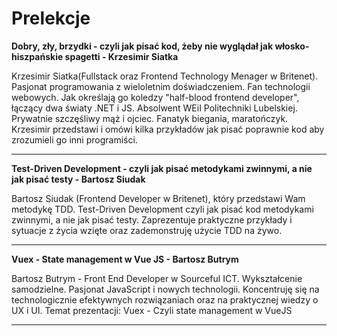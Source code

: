 # Prelekcje

**Dobry, zły, brzydki - czyli jak pisać kod, żeby nie wyglądał jak włosko-hiszpańskie spagetti - Krzesimir Siatka**

 Krzesimir Siatka(Fullstack oraz Frontend Technology Menager w Britenet). Pasjonat programowania z wieloletnim doświadczeniem. Fan technologii webowych. Jak określają go koledzy "half-blood frontend developer", łączący dwa światy .NET i JS. Absolwent WEiI Politechniki Lubelskiej. Prywatnie szczęśliwy mąż i ojciec. Fanatyk biegania, maratończyk.
Krzesimir przedstawi i omówi kilka przykładów jak pisać poprawnie kod aby zrozumieli go inni programiści.

---

**Test-Driven Development - czyli jak pisać metodykami zwinnymi, a nie jak pisać testy - Bartosz Siudak** 

 Bartosz Siudak (Frontend Developer w Britenet), który przedstawi Wam metodykę TDD.
Test-Driven Development czyli jak pisać kod metodykami zwinnymi, a nie jak pisać testy. Zaprezentuje praktyczne przykłady i sytuacje z życia wzięte oraz zademonstruję użycie TDD na żywo.

--- 
**Vuex - State management w Vue JS - Bartosz Butrym** 

Bartosz Butrym - Front End Developer w Sourceful ICT. Wykształcenie samodzielne. Pasjonat JavaScript i nowych technologii. Koncentruję się na technologicznie efektywnych rozwiązaniach oraz na praktycznej wiedzy o UX i UI.
Temat prezentacji: Vuex - Czyli state management w VueJS

 ---
 